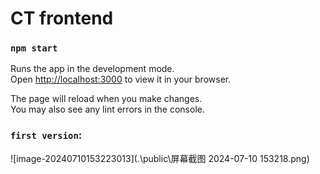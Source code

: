 # CT frontend

### `npm start`

Runs the app in the development mode.\
Open [http://localhost:3000](http://localhost:3000) to view it in your browser.

The page will reload when you make changes.\
You may also see any lint errors in the console.

### `first version`:

![image-20240710153223013](.\public\屏幕截图 2024-07-10 153218.png)
